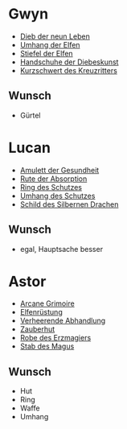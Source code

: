 # Gwyn
- [Dieb der neun Leben](Nine-Lives-Stealer)
- [Umhang der Elfen](../../05%20-%20Wikipedia/Gegenstände/Umhang-der-Elfen.md)
- [Stiefel der Elfen](../../05%20-%20Wikipedia/Gegenstände/Stiefel-der-Elfen.md)
- [Handschuhe der Diebeskunst](../../05%20-%20Wikipedia/Gegenstände/Handschuhe-des-Diebstahls.md)
- [Kurzschwert des Kreuzritters](../../05%20-%20Wikipedia/Gegenstände/Kurzschwert-des-Kreuzritters.md)

## Wunsch
- Gürtel

# Lucan
- [Amulett der Gesundheit](../../05%20-%20Wikipedia/Gegenstände/Amulett-der-Gesundheit.md)
- [Rute der Absorption](../../05%20-%20Wikipedia/Gegenstände/rod-of-absorption.md)
- [Ring des Schutzes](../../05%20-%20Wikipedia/Gegenstände/Ring-des-Schutzes.md)
- [Umhang des Schutzes](../../05%20-%20Wikipedia/Gegenstände/Umhang-des-Schutzes.md)
- [Schild des Silbernen Drachen](../../05%20-%20Wikipedia/Gegenstände/Schild-des-Silbernen-Drachen.md)

## Wunsch
- egal, Hauptsache besser

# Astor
- [Arcane Grimoire](Arcane-Grimoire)
- [Elfenrüstung](../../05%20-%20Wikipedia/Gegenstände/Elfenkettenhemd.md)
- [Verheerende Abhandlung](Fulminating-Treatise)
- [Zauberhut](../../05%20-%20Wikipedia/Gegenstände/Zauberhut.md)
- [Robe des Erzmagiers](../../05%20-%20Wikipedia/Gegenstände/Robe-des-Erzmagiers.md)
- [Stab des Magus](../../05%20-%20Wikipedia/Gegenstände/Stab-des-Magus.md)

## Wunsch
- Hut
- Ring
- Waffe
- Umhang